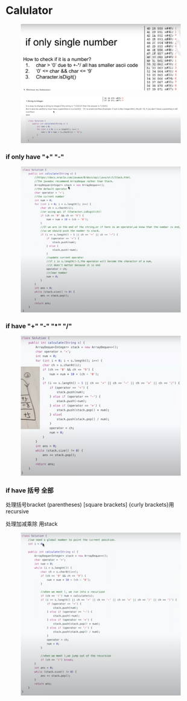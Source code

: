 # Calulator

<figure><img src="../.gitbook/assets/image (10) (1).png" alt=""><figcaption></figcaption></figure>

<figure><img src="../.gitbook/assets/image (6) (1).png" alt=""><figcaption></figcaption></figure>

### if only have "+" "-"

<figure><img src="../.gitbook/assets/image (3) (4).png" alt=""><figcaption></figcaption></figure>

### if have "+" "-" "\*" "/"

<figure><img src="../.gitbook/assets/image (4) (3).png" alt=""><figcaption></figcaption></figure>

### if have 括号 全部

处理括号bracket (parentheses) \[square brackets] {curly brackets}用recursive&#x20;

处理加减乘除 用stack

<figure><img src="../.gitbook/assets/image (8).png" alt=""><figcaption></figcaption></figure>
